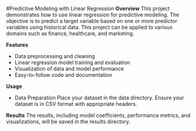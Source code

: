 #Predictive Modeling with Linear Regression
**Overview**
This project demonstrates how to use linear regression for predictive modeling. The objective is to predict a target variable based on one or more predictor variables using historical data. This project can be applied to various domains such as finance, healthcare, and marketing.

**Features**
* Data preprocessing and cleaning
* Linear regression model training and evaluation
* Visualization of data and model performance
* Easy-to-follow code and documentation

**Usage**
* Data Preparation
Place your dataset in the data directory. Ensure your dataset is in CSV format with appropriate headers.

**Results**
The results, including model coefficients, performance metrics, and visualizations, will be saved in the results directory.
